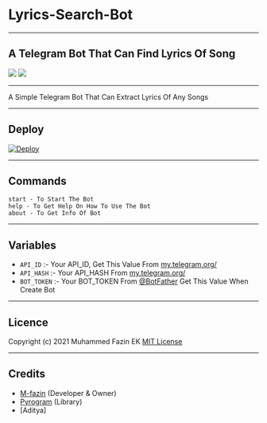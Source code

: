# Lyrics-Search-Bot
---
A Telegram Bot That Can Find Lyrics Of Song
---

<a href="https://telegram.dog/EKBOTZ_UPDATE"><img src="https://img.shields.io/badge/Telegram-Channel-blue.svg?logo=telegram"></a>
<a href="https://telegram.dog/ekbotz_support"><img src="https://img.shields.io/badge/Telegram-Group-blue.svg?logo=telegram"></a>

---

A Simple Telegram Bot That Can Extract Lyrics Of Any Songs

---

## Deploy

[![Deploy](https://www.herokucdn.com/deploy/button.svg)](https://heroku.com/deploy?template=https://github.com/M-fazin/Lyrics-Search-Bot)

---

## Commands

```
start - To Start The Bot
help - To Get Help On How To Use The Bot
about - To Get Info Of Bot
```

---


## Variables

- `API_ID` :- Your API_ID, Get This Value From [my.telegram.org/](https://my.telegram.org/)
- `API_HASH` :- Your API_HASH From [my.telegram.org/](https://my.telegram.org/)
- `BOT_TOKEN` :- Your BOT_TOKEN From [@BotFather](https://telegram.me/BotFather) Get This Value When Create Bot

---

## Licence

Copyright (c) 2021 Muhammed Fazin EK [MIT License](/LICENSE)

---

## Credits

- [M-fazin](https://github.com/M-fazin) (Developer & Owner)
- [Pyrogram](https://pyrogram.org) (Library)
- [Aditya]
